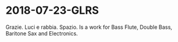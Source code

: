 # 2018-07-23-GLRS
Grazie. Luci e rabbia. Spazio. Is a work for Bass Flute, Double Bass, Baritone Sax and Electronics.
